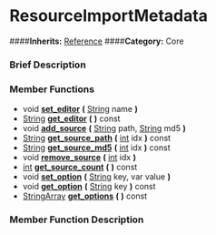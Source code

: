 #  ResourceImportMetadata  
####**Inherits:** [Reference](class_reference)
####**Category:** Core

###  Brief Description  


###  Member Functions 
  * void  **[set&#95;editor](#set_editor)**  **(** [String](class_string) name  **)**
  * [String](class_string)  **[get&#95;editor](#get_editor)**  **(** **)** const
  * void  **[add&#95;source](#add_source)**  **(** [String](class_string) path, [String](class_string) md5  **)**
  * [String](class_string)  **[get&#95;source&#95;path](#get_source_path)**  **(** [int](class_int) idx  **)** const
  * [String](class_string)  **[get&#95;source&#95;md5](#get_source_md5)**  **(** [int](class_int) idx  **)** const
  * void  **[remove&#95;source](#remove_source)**  **(** [int](class_int) idx  **)**
  * [int](class_int)  **[get&#95;source&#95;count](#get_source_count)**  **(** **)** const
  * void  **[set&#95;option](#set_option)**  **(** [String](class_string) key, var value  **)**
  * void  **[get&#95;option](#get_option)**  **(** [String](class_string) key  **)** const
  * [StringArray](class_stringarray)  **[get&#95;options](#get_options)**  **(** **)** const

###  Member Function Description  
